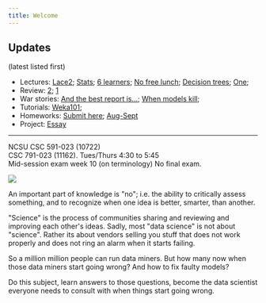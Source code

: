 ```yaml
---
title: Welcome
---
```






## Updates

(latest listed first)

+ Lectures:  [Lace2](lace2); [Stats](stats); [6 learners](sixlearners); [No free lunch](lect02); [Decision trees](dt101); [One](lect01); 
+ Review: [2](review2); [1](review1)
+ War stories: [And the best report is...](warstory4); [When models kill](warstory0);
+ Tutorials: [Weka101](tutweka);
+ Homeworks:  [Submit here](http://tiny.cc/fss17give); [Aug-Sept](homeworks)
+ Project: [Essay](essay)

-------

NCSU CSC 591-023 (10722)  
CSC 791-023 (11162).  Tues/Thurs 4:30 to 5:45  
Mid-session exam week 10 (on terminology)  No final exam.


<img class="pure-img displayed"  src="https://github.com/txt/fss16/raw/master/img/science.png">



An important part of knowledge  is "no"; i.e. the ability to critically assess something, and to recognize when one idea  is better, smarter, than another.

"Science" is the process of communities sharing and reviewing and improving each other's ideas. Sadly, most "data science" is not about "science". Rather its about vendors selling you stuff that does not work properly and does not
ring an alarm when it starts failing.

So a million million people can run data miners. But how many  now when those data miners start going wrong? And how to fix faulty models?

Do this subject, learn answers to those questions, become the data scientist everyone needs to consult with  when things start going wrong.


